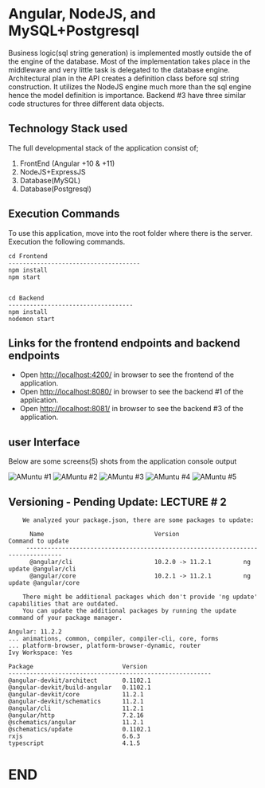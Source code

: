 # Angular, NodeJS, and MySQL+Postgresql

Business logic(sql string generation) is implemented mostly outside the of the engine of the database. Most of the implementation takes place in the middleware and very little task is delegated to the database engine. Architectural plan in the API creates a definition class before sql string construction. It utilizes the NodeJS engine much more than the sql engine hence the model definition is importance. Backend #3 have three similar code structures for three different data objects.

## Technology Stack used

The full developmental stack of the application consist of;

1. FrontEnd (Angular +10 & +11)
2. NodeJS+ExpressJS
3. Database(MySQL)
4. Database(Postgresql)

## Execution Commands

To use this application, move into the root folder where there is the server. Execution the following commands.

```
cd Frontend
-------------------------------------
npm install
npm start


cd Backend
-----------------------------------
npm install
nodemon start

```

## Links for the frontend endpoints and backend endpoints

- Open [http://localhost:4200/](http://localhost:4200/) in browser to see the frontend of the application.
- Open [http://localhost:8080/](http://localhost:8080/) in browser to see the backend #1 of the application.
- Open [http://localhost:8081/](http://localhost:8081/) in browser to see the backend #3 of the application.

## user Interface

Below are some screens(5) shots from the application console output

![ AMuntu #1 ](https://github.com/LINOSNCHENA/NodeJS-model-implemented-using-MySQL/blob/main/uxViews/page1.png)
![ AMuntu #2 ](https://github.com/LINOSNCHENA/NodeJS-model-implemented-using-MySQL/blob/main/uxViews/page2.png)
![ AMuntu #3 ](https://github.com/LINOSNCHENA/NodeJS-model-implemented-using-MySQL/blob/main/uxViews/page3.png)
![ AMuntu #4 ](https://github.com/LINOSNCHENA/NodeJS-model-implemented-using-MySQL/blob/main/uxViews/page4.png)
![ AMuntu #5 ](https://github.com/LINOSNCHENA/NodeJS-model-implemented-using-MySQL/blob/main/uxViews/page1.png)


## Versioning - Pending Update: LECTURE # 2
```
    We analyzed your package.json, there are some packages to update:

      Name                               Version                  Command to update
     --------------------------------------------------------------------------------
      @angular/cli                       10.2.0 -> 11.2.1         ng update @angular/cli
      @angular/core                      10.2.1 -> 11.2.1         ng update @angular/core

    There might be additional packages which don't provide 'ng update' capabilities that are outdated.
    You can update the additional packages by running the update command of your package manager.

```


```
Angular: 11.2.2
... animations, common, compiler, compiler-cli, core, forms
... platform-browser, platform-browser-dynamic, router
Ivy Workspace: Yes

Package                         Version
---------------------------------------------------------
@angular-devkit/architect       0.1102.1
@angular-devkit/build-angular   0.1102.1
@angular-devkit/core            11.2.1
@angular-devkit/schematics      11.2.1
@angular/cli                    11.2.1
@angular/http                   7.2.16
@schematics/angular             11.2.1
@schematics/update              0.1102.1
rxjs                            6.6.3
typescript                      4.1.5
```



# END
